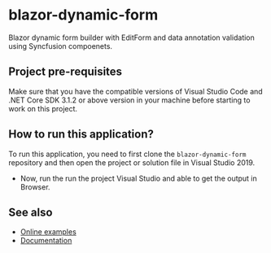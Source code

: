 # blazor-dynamic-form
Blazor dynamic form builder with EditForm and data annotation validation using Syncfusion compoenets.

## Project pre-requisites
Make sure that you have the compatible versions of Visual Studio Code and .NET Core SDK 3.1.2 or above version in your machine before starting to work on this project.

## How to run this application?
To run this application, you need to first clone the `blazor-dynamic-form` repository and then open the project or solution file in Visual Studio 2019. 

* Now, run the run the project Visual Studio and able to get the output in Browser.

## See also
* [Online examples](https://blazor.syncfusion.com)
* [Documentation](https://blazor.syncfusion.com/documentation/introduction/)
